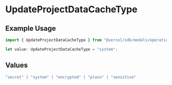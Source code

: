 # UpdateProjectDataCacheType

## Example Usage

```typescript
import { UpdateProjectDataCacheType } from "@vercel/sdk/models/operations/updateprojectdatacache.js";

let value: UpdateProjectDataCacheType = "system";
```

## Values

```typescript
"secret" | "system" | "encrypted" | "plain" | "sensitive"
```